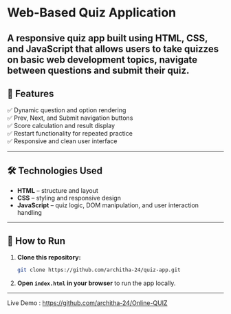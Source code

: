 # Web-Based Quiz Application

A **responsive quiz app** built using **HTML, CSS, and JavaScript** that allows users to take quizzes on basic web development topics, navigate between questions and submit their quiz.
---

## 🚀 Features

✅ Dynamic question and option rendering  
✅ Prev, Next, and Submit navigation buttons  
✅ Score calculation and result display  
✅ Restart functionality for repeated practice  
✅ Responsive and clean user interface

---

## 🛠️ Technologies Used

- **HTML** – structure and layout
- **CSS** – styling and responsive design
- **JavaScript** – quiz logic, DOM manipulation, and user interaction handling

---

## 📂 How to Run

1. **Clone this repository:**
    ```bash
    git clone https://github.com/architha-24/quiz-app.git
    ```

2. **Open `index.html` in your browser** to run the app locally.

---

Live Demo : https://github.com/architha-24/Online-QUIZ
